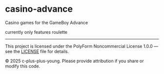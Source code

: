 # casino-advance
Casino games for the GameBoy Advance

currently only features roulette

---

This project is licensed under the PolyForm Noncommercial License 1.0.0 — see the [LICENSE](./LICENSE) file for details.

© 2025 c-plus-plus-young. Please provide attribution if you share or modify this code.

